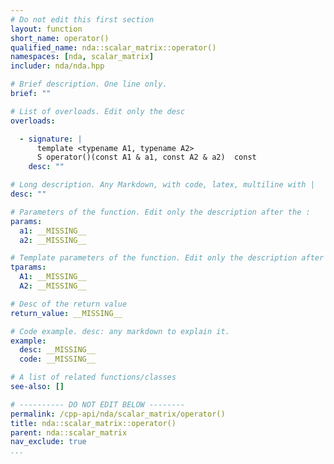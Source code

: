 ```yaml
---
# Do not edit this first section
layout: function
short_name: operator()
qualified_name: nda::scalar_matrix::operator()
namespaces: [nda, scalar_matrix]
includer: nda/nda.hpp

# Brief description. One line only.
brief: ""

# List of overloads. Edit only the desc
overloads:

  - signature: |
      template <typename A1, typename A2>
      S operator()(const A1 & a1, const A2 & a2)  const
    desc: ""

# Long description. Any Markdown, with code, latex, multiline with |
desc: ""

# Parameters of the function. Edit only the description after the :
params:
  a1: __MISSING__
  a2: __MISSING__

# Template parameters of the function. Edit only the description after the :
tparams:
  A1: __MISSING__
  A2: __MISSING__

# Desc of the return value
return_value: __MISSING__

# Code example. desc: any markdown to explain it.
example:
  desc: __MISSING__
  code: __MISSING__

# A list of related functions/classes
see-also: []

# ---------- DO NOT EDIT BELOW --------
permalink: /cpp-api/nda/scalar_matrix/operator()
title: nda::scalar_matrix::operator()
parent: nda::scalar_matrix
nav_exclude: true
...
```


